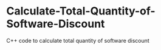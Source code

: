 # Calculate-Total-Quantity-of-Software-Discount
C++ code to calculate total quantity of software discount

